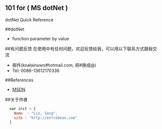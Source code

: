 ## 101 for ( MS dotNet )
dotNet Quick Reference

##dotNet

* function parameter by value

##有问题反馈
在使用中有任何问题，欢迎反馈给我，可以用以下联系方式跟我交流

* 邮件(koalainuwo#hotmail.com, 把#换成@)
* Tel: 0086-13612170336

##References

* [MSDN](http://msdn.microsoft.com/) 

##关于作者

```javascript
  var init = {
    Name  : "Lin, Song",
    site : "http://entrebean.com"
  }
```